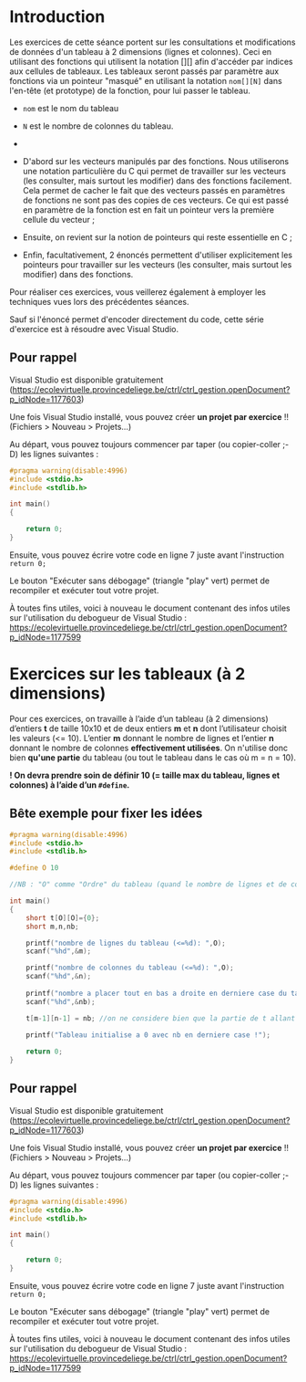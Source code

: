 # Introduction

Les exercices de cette séance portent sur les consultations et modifications de données d'un tableau à 2 dimensions (lignes et colonnes). Ceci en utilisant des fonctions qui utilisent la notation [][] afin d'accéder par indices aux cellules de tableaux.
Les tableaux seront passés par paramètre aux fonctions via un pointeur "masqué" en utilisant la notation ```nom[][N]``` dans l'en-tête (et prototype) de la fonction, pour lui passer le tableau.
+ ```nom``` est le nom du tableau
+ ```N``` est le nombre de colonnes du tableau.
+ 

+ D'abord sur les vecteurs manipulés par des fonctions. Nous utiliserons une notation particulière du C qui permet de travailler sur les vecteurs (les consulter, mais surtout les modifier) dans des fonctions facilement. Cela permet de cacher le fait que des vecteurs passés en paramètres de fonctions ne sont pas des copies de ces vecteurs. Ce qui est passé en paramètre de la fonction est en fait un pointeur vers la première cellule du vecteur&nbsp;;
+ Ensuite, on revient sur la notion de pointeurs qui reste essentielle en C&nbsp;;
+ Enfin, facultativement, 2 énoncés permettent d'utiliser explicitement les pointeurs pour travailler sur les vecteurs (les consulter, mais surtout les modifier) dans des fonctions.

Pour réaliser ces exercices, vous veillerez également à employer les techniques vues lors des précédentes séances.

Sauf si l'énoncé permet d'encoder directement du code, cette série d'exercice est à résoudre avec Visual Studio.

## Pour rappel
Visual Studio est disponible gratuitement (https://ecolevirtuelle.provincedeliege.be/ctrl/ctrl_gestion.openDocument?p_idNode=1177603)

Une fois Visual Studio installé, vous pouvez créer **un projet par exercice** !! (Fichiers > Nouveau > Projets...) 

Au départ, vous pouvez toujours commencer par taper (ou copier-coller ;-D) les lignes suivantes :
```c
#pragma warning(disable:4996)
#include <stdio.h>
#include <stdlib.h>

int main()
{

    return 0;
}
```

Ensuite, vous pouvez écrire votre code en ligne 7 juste avant l'instruction `return 0;`

Le bouton "Exécuter sans débogage" (triangle "play" vert) permet de recompiler et exécuter tout votre projet.

À toutes fins utiles, voici à nouveau le document contenant des infos utiles sur l'utilisation du debogueur de Visual Studio&nbsp;: https://ecolevirtuelle.provincedeliege.be/ctrl/ctrl_gestion.openDocument?p_idNode=1177599




# Exercices sur les tableaux (à 2 dimensions)

Pour ces exercices, on travaille à l’aide d’un tableau (à 2 dimensions) d’entiers **t** de taille 10x10 et de deux entiers **m** et **n** dont l’utilisateur choisit les valeurs (<= 10). L’entier **m** donnant le nombre de lignes et l’entier **n** donnant le nombre de colonnes **effectivement utilisées**. On n'utilise donc bien **qu'une partie** du tableau (ou tout le tableau dans le cas où m = n = 10).

**! On devra prendre soin de définir 10 (= taille max du tableau, lignes et colonnes) à l’aide d’un `#define`.**

## Bête exemple pour fixer les idées

```C
#pragma warning(disable:4996)
#include <stdio.h>
#include <stdlib.h>

#define O 10

//NB : "O" comme "Ordre" du tableau (quand le nombre de lignes et de colonnes sont égaux à n, on parle d'un "tableau d'ordre n")

int main()
{
    short t[O][O]={0};
    short m,n,nb;

    printf("nombre de lignes du tableau (<=%d): ",O);
    scanf("%hd",&m);

    printf("nombre de colonnes du tableau (<=%d): ",O);
    scanf("%hd",&n);
	
    printf("nombre a placer tout en bas a droite en derniere case du tableau : ");
    scanf("%hd",&nb);

    t[m-1][n-1] = nb; //on ne considere bien que la partie de t allant de 0,0 jq m-1,n-1 !
	
    printf("Tableau initialise a 0 avec nb en derniere case !");

    return 0;
}
```

## Pour rappel
Visual Studio est disponible gratuitement (https://ecolevirtuelle.provincedeliege.be/ctrl/ctrl_gestion.openDocument?p_idNode=1177603)

Une fois Visual Studio installé, vous pouvez créer **un projet par exercice** !! (Fichiers > Nouveau > Projets...) 

Au départ, vous pouvez toujours commencer par taper (ou copier-coller ;-D) les lignes suivantes :
```c
#pragma warning(disable:4996)
#include <stdio.h>
#include <stdlib.h>

int main()
{

    return 0;
}
```

Ensuite, vous pouvez écrire votre code en ligne 7 juste avant l'instruction `return 0;`

Le bouton "Exécuter sans débogage" (triangle "play" vert) permet de recompiler et exécuter tout votre projet.

À toutes fins utiles, voici à nouveau le document contenant des infos utiles sur l'utilisation du debogueur de Visual Studio&nbsp;: https://ecolevirtuelle.provincedeliege.be/ctrl/ctrl_gestion.openDocument?p_idNode=1177599
